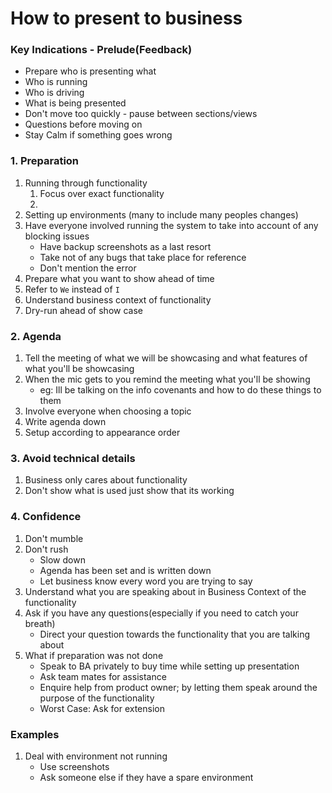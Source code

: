 # How to present to business

### Key Indications - Prelude(Feedback)
- Prepare who is presenting what
- Who is running
- Who is driving
- What is being presented
- Don't move too quickly - pause between sections/views
- Questions before moving on
- Stay Calm if something goes wrong

### 1. Preparation

1. Running through functionality
	1. Focus over exact functionality
	2. 
2. Setting up environments (many to include many peoples changes)
3. Have everyone involved running the system to take into account of any blocking issues
	- Have backup screenshots as a last resort
	- Take not of any bugs that take place for reference
	- Don't mention the error
4. Prepare what you want to show ahead of time
5. Refer to ` We ` instead of ` I `
6. Understand business context of functionality
7. Dry-run ahead of show case


### 2. Agenda

1. Tell the meeting of what we will be showcasing and what features of what you'll be showcasing
2. When the mic gets to you remind the meeting what you'll be showing
	- eg: Ill be talking on the info covenants and how to do these things to them
3. Involve everyone when choosing a topic
4. Write agenda down
5. Setup according to appearance order


### 3. Avoid technical details

1. Business only cares about functionality
2. Don't show what is used just show that its working


### 4. Confidence

1. Don't mumble
2. Don't rush
	- Slow down
	- Agenda has been set and is written down
	- Let business know every word you are trying to say
3. Understand what you are speaking about in Business Context of the functionality
4. Ask if you have any questions(especially if you need to catch your breath)
	- Direct your question towards the functionality that you are talking about
5. What if preparation was not done
	- Speak to BA privately to buy time while setting up presentation
	- Ask team mates for assistance
	- Enquire help from product owner; by letting them speak around the purpose of the functionality
	- Worst Case: Ask for extension



### Examples

1. Deal with environment not running
	- Use screenshots
	- Ask someone else if they have a spare environment